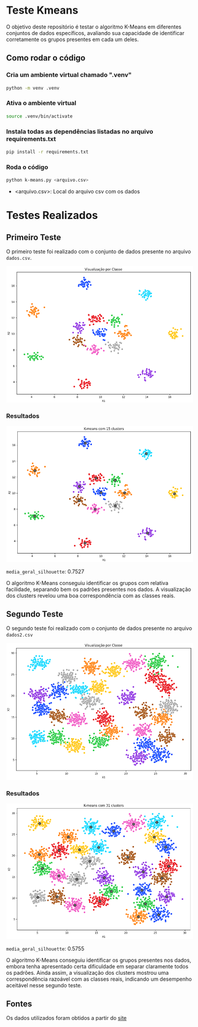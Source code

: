 # Teste Kmeans

O objetivo deste repositório é testar o algoritmo K-Means em diferentes
conjuntos de dados específicos, avaliando sua capacidade de identificar
corretamente os grupos presentes em cada um deles.

## Como rodar o código

### Cria um ambiente virtual chamado ".venv"
```sh
python -m venv .venv
```

### Ativa o ambiente virtual
```sh
source .venv/bin/activate
```

### Instala todas as dependências listadas no arquivo requirements.txt
```sh
pip install -r requirements.txt
```

### Roda o código
```sh
python k-means.py <arquivo.csv>
```

- \<arquivo.csv\>: Local do arquivo csv com os dados

# Testes Realizados

## Primeiro Teste

O primeiro teste foi realizado com o conjunto de dados presente no arquivo `dados.csv`.

![Dados1](https://github.com/kenjiThiago/Teste_Kmeans/blob/main/imagens/dados.png)

### Resultados

![Teste1](https://github.com/kenjiThiago/Teste_Kmeans/blob/main/imagens/dados_resultado.png)

`media_geral_silhouette`: 0.7527

O algoritmo K-Means conseguiu identificar os grupos com relativa facilidade,
separando bem os padrões presentes nos dados.  A visualização dos clusters
revelou uma boa correspondência com as classes reais.

## Segundo Teste

O segundo teste foi realizado com o conjunto de dados presente no arquivo `dados2.csv`

![Dados2](https://github.com/kenjiThiago/Teste_Kmeans/blob/main/imagens/dados2.png)

### Resultados

![Teste2](https://github.com/kenjiThiago/Teste_Kmeans/blob/main/imagens/dados2_resultado.png)

`media_geral_silhouette`: 0.5755

O algoritmo K-Means conseguiu identificar os grupos presentes nos dados, embora
tenha apresentado certa dificuldade em separar claramente todos os padrões.
Ainda assim, a visualização dos clusters mostrou uma correspondência razoável
com as classes reais, indicando um desempenho aceitável nesse segundo teste.

## Fontes

Os dados utilizados foram obtidos a partir do [site](http://cs.joensuu.fi/sipu/datasets/)
